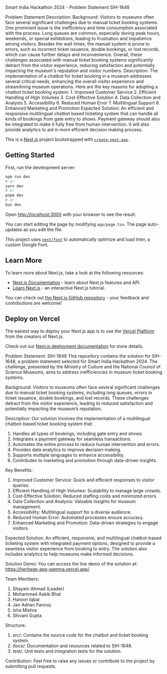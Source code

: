 Smart India Hackathon 2024 - Problem Statement SIH-1648


Problem Statement Description:
Background: Visitors to museums often face several significant challenges due to manual ticket booking systems. One prominent issue is the inefficiency and time consumption associated with the process. Long queues are common, especially during peak hours, weekends, or special exhibitions, leading to frustration and impatience among visitors. Besides the wait times, the manual system is prone to errors, such as incorrect ticket issuance, double bookings, or lost records, which can cause further delays and inconvenience. Overall, these challenges associated with manual ticket booking systems significantly detract from the visitor experience, reducing satisfaction and potentially impacting the museum's reputation and visitor numbers. Description: The implementation of a chatbot for ticket booking in a museum addresses several critical needs, enhancing the overall visitor experience and streamlining museum operations. Here are the key reasons for adopting a chatbot ticket booking system: 1. Improved Customer Service 2. Efficient Handling of High Volumes 3. Cost-Effective Solution 4. Data Collection and Analysis 5. Accessibility 6. Reduced Human Error 7. Multilingual Support 8. Enhanced Marketing and Promotion Expected Solution: An efficient and responsive multilingual chatbot based ticketing system that can handle all kinds of bookings from gate entry to shows. Payment gateway should also be integrated to make it fully free from human intervention. It will also provide analytics to aid in more efficient decision making process.




This is a [Next.js](https://nextjs.org/) project bootstrapped with [`create-next-app`](https://github.com/vercel/next.js/tree/canary/packages/create-next-app).

## Getting Started

First, run the development server:

```bash
npm run dev
# or
yarn dev
# or
pnpm dev
# or
bun dev
```

Open [http://localhost:3000](http://localhost:3000) with your browser to see the result.

You can start editing the page by modifying `app/page.tsx`. The page auto-updates as you edit the file.

This project uses [`next/font`](https://nextjs.org/docs/basic-features/font-optimization) to automatically optimize and load Inter, a custom Google Font.

## Learn More

To learn more about Next.js, take a look at the following resources:

- [Next.js Documentation](https://nextjs.org/docs) - learn about Next.js features and API.
- [Learn Next.js](https://nextjs.org/learn) - an interactive Next.js tutorial.

You can check out [the Next.js GitHub repository](https://github.com/vercel/next.js/) - your feedback and contributions are welcome!

## Deploy on Vercel

The easiest way to deploy your Next.js app is to use the [Vercel Platform](https://vercel.com/new?utm_medium=default-template&filter=next.js&utm_source=create-next-app&utm_campaign=create-next-app-readme) from the creators of Next.js.

Check out our [Next.js deployment documentation](https://nextjs.org/docs/deployment) for more details.

Problem Statement: SIH-1648
This repository contains the solution for SIH-1648, a problem statement selected for Smart India Hackathon 2024. The challenge, presented by the Ministry of Culture and the National Council of Science Museums, aims to address inefficiencies in museum ticket booking systems.

Background:
Visitors to museums often face several significant challenges due to manual ticket booking systems, including long queues, errors in ticket issuance, double bookings, and lost records. These challenges detract from the visitor experience, leading to reduced satisfaction and potentially impacting the museum’s reputation.

Description:
Our solution involves the implementation of a multilingual chatbot-based ticket booking system that:

1. Handles all types of bookings, including gate entry and shows.
2. Integrates a payment gateway for seamless transactions.
3. Automates the entire process to reduce human intervention and errors.
4. Provides data analytics to improve decision-making.
5. Supports multiple languages to enhance accessibility.
6. Contributes to marketing and promotion through data-driven insights.

Key Benefits:
1. Improved Customer Service: Quick and efficient responses to visitor queries.
2. Efficient Handling of High Volumes: Scalability to manage large crowds.
3. Cost-Effective Solution: Reduced staffing costs and minimized errors.
4. Data Collection and Analysis: Valuable insights for museum management.
5. Accessibility: Multilingual support for a diverse audience.
6. Reduced Human Error: Automated processes ensure accuracy.
7. Enhanced Marketing and Promotion: Data-driven strategies to engage visitors.

Expected Solution:
An efficient, responsive, and multilingual chatbot-based ticketing system with integrated payment options, designed to provide a seamless visitor experience from booking to entry. The solution also includes analytics to help museums make informed decisions.

Solution Demo:
You can access the live demo of the solution at: https://heritage-app-gamma.vercel.app/

Team Members:
1. Shayam Ahmad (Leader)
2. Mohammad Aakib Bhat
3. Haroon Iqbal
4. Jan Adnan Farooq
5. Isha Mishra
6. Shivani Gupta

Structure:
1. src/: Contains the source code for the chatbot and ticket booking system.
2. docs/: Documentation and resources related to SIH-1648.
3. test/: Unit tests and integration tests for the solution.

Contribution:
Feel free to raise any issues or contribute to the project by submitting pull requests.